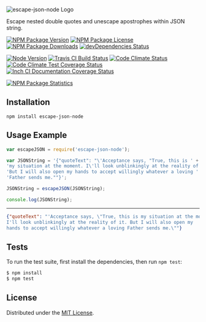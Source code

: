 ![escape-json-node Logo][logo]

Escape nested double quotes and unescape apostrophes within JSON string.

[![NPM Package Version][npm-package-version-badge]][npm-package-url]
[![NPM Package License][npm-package-license-badge]][npm-package-license-url]
[![NPM Package Downloads][npm-package-downloads-badge]][npm-package-url]
[![devDependencies Status][devDependencies-status-badge]][devDependencies-status-page-url]

[![Node Version][node-version-badge]][node-downloads-page-url]
[![Travis CI Build Status][travis-ci-build-status-badge]][travis-ci-build-status-page-url]
[![Code Climate Status][code-climate-status-badge]][code-climate-status-page-url]
[![Code Climate Test Coverage Status][code-climate-test-coverage-status-badge]][code-climate-test-coverage-status-page-url]
[![Inch CI Documentation Coverage Status][inch-ci-documentation-coverage-status-badge]][inch-ci-documentation-coverage-status-page-url]

[![NPM Package Statistics][npm-package-statistics-badge]][npm-package-url]

## Installation

`npm install escape-json-node`

## Usage Example

```javascript
var escapeJSON = require('escape-json-node');

var JSONString = '{"quoteText": "\'Acceptance says, "True, this is ' +
'my situation at the moment. I\'ll look unblinkingly at the reality of it. ' +
'But I will also open my hands to accept willingly whatever a loving ' +
'Father sends me.""}';

JSONString = escapeJSON(JSONString);

console.log(JSONString);
```

***

```json
{"quoteText": "'Acceptance says, \"True, this is my situation at the moment. 
I'll look unblinkingly at the reality of it. But I will also open my 
hands to accept willingly whatever a loving Father sends me.\""}
```

## Tests

To run the test suite, first install the dependencies, then run `npm test`:

```bash
$ npm install
$ npm test
```

## License

Distributed under the [MIT License](LICENSE).

[logo]: https://cldup.com/EwVD6pZerW.png

[npm-package-url]: https://npmjs.org/package/escape-json-node

[npm-package-version-badge]: https://img.shields.io/npm/v/escape-json-node.svg?style=flat-square

[npm-package-license-badge]: https://img.shields.io/npm/l/escape-json-node.svg?style=flat-square
[npm-package-license-url]: http://opensource.org/licenses/MIT

[npm-package-downloads-badge]: https://img.shields.io/npm/dm/escape-json-node.svg?style=flat-square

[devDependencies-status-badge]: https://david-dm.org/AnatoliyGatt/escape-json-node/dev-status.svg?style=flat-square
[devDependencies-status-page-url]: https://david-dm.org/AnatoliyGatt/escape-json-node#info=devDependencies

[node-version-badge]: https://img.shields.io/node/v/escape-json-node.svg?style=flat-square
[node-downloads-page-url]: https://nodejs.org/en/download/

[travis-ci-build-status-badge]: https://img.shields.io/travis/AnatoliyGatt/escape-json-node.svg?style=flat-square
[travis-ci-build-status-page-url]: https://travis-ci.org/AnatoliyGatt/escape-json-node

[code-climate-status-badge]: https://img.shields.io/codeclimate/github/AnatoliyGatt/escape-json-node.svg?style=flat-square
[code-climate-status-page-url]: https://codeclimate.com/github/AnatoliyGatt/escape-json-node

[code-climate-test-coverage-status-badge]: https://img.shields.io/codeclimate/coverage/github/AnatoliyGatt/escape-json-node.svg?style=flat-square
[code-climate-test-coverage-status-page-url]: https://codeclimate.com/github/AnatoliyGatt/escape-json-node/coverage

[inch-ci-documentation-coverage-status-badge]: https://inch-ci.org/github/AnatoliyGatt/escape-json-node.svg?style=flat-square
[inch-ci-documentation-coverage-status-page-url]: https://inch-ci.org/github/AnatoliyGatt/escape-json-node

[npm-package-statistics-badge]: https://nodei.co/npm/escape-json-node.png?downloads=true&downloadRank=true&stars=true
